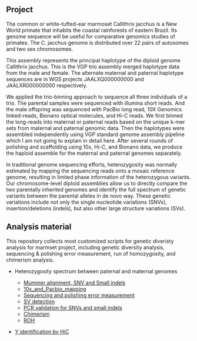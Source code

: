 ## Project 

The common or white-tufted-ear marmoset Callithrix jacchus is a New World primate that inhabits the coastal rainforests of eastern Brazil. Its genome sequence will be useful for comparative genomics studies of primates. The C. jacchus genome is distributed over 22 pairs of autosomes and two sex chromosomes.

This assembly represents the principal haplotype of the diploid genome Callithrix jacchus. This is the VGP trio assembly merged haplotype data from the male and female. The alternate maternal and paternal haplotype sequences are in WGS projects JAALXQ000000000 and JAALXR000000000 respectively.

We applied the trio-binning approach to sequence all three individuals of a trio. The parental samples were sequenced with illumina short reads. And the male offspring was sequenced with PacBio long read, 10X Genomics linked-reads, Bionano optical molecules, and Hi-C reads. We first binned the long-reads into maternal or paternal reads based on the unique k-mer sets from maternal and paternal genomic data. Then the haplotypes were assembled independently using VGP standard genome assembly pipeline which I am not going to explain in detail here. After several rounds of polishing and scaffolding using 10x, Hi-C, and Bionano data, we produce the haploid assemble for the maternal and paternal genomes separately. 

In traditional genome sequencing efforts, heterozygosity was normally estimated by mapping the sequencing reads onto a mosaic reference genome, resulting in limited phase information of the heterozygous variants. Our chromosome-level diploid assemblies allow us to directly compare the two parentally inherited genomes and identify the full spectrum of genetic variants between the parental alleles in de novo way. These genetic variations include not only the single nucleotide variations (SNVs), insertion/deletions (indels), but also other large structure variations (SVs). 


## Analysis material

This repository collects most customized scripts for genetic diveristy analysis for marmset project, including genetic diversity analysis, sequencing & polishing error measurement, run of homozygosity, and chimerism analysis.

- Heterozygosity spectrum between paternal and maternal genomes
	- [Mummer alignment, SNV and Small indels](Mummer_alignment/README.md)
	- [10x_and_Pacbio_mapping](10x_and_Pacbio_mapping/README.md)
	- [Sequencing and polishing error measurement](Sequencing_and_polishing_error/README.md)
	- [SV detection](Structure_variations/README.md)
	- [PCR validation for SNVs and small indels](Experimental_validation/README.md)
	- [Chimerism](Chimerism/README.md)
	- [ROH](ROH/README.txt)

- [Y identification by HiC](Y_identification_by_HiC/README.md)






